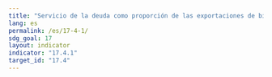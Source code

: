 ```yaml
---
title: "Servicio de la deuda como proporción de las exportaciones de bienes y servicios"
lang: es
permalink: /es/17-4-1/
sdg_goal: 17
layout: indicator
indicator: "17.4.1"
target_id: "17.4"
---
```


